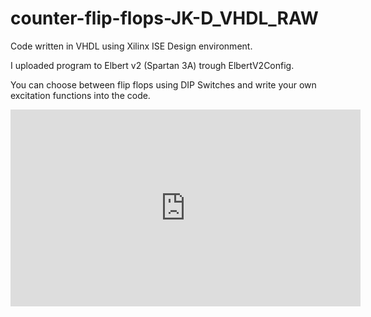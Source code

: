 # counter-flip-flops-JK-D_VHDL_RAW

Code written in VHDL using Xilinx ISE Design environment.

I uploaded program to Elbert v2 (Spartan 3A) trough ElbertV2Config.

You can choose between flip flops using DIP Switches and write your own excitation functions into the code.

<iframe width="560" height="315" src="https://www.youtube.com/embed/Y-OebI3IoQo" frameborder="0" allowfullscreen></iframe>
